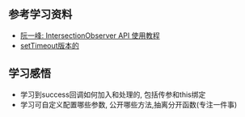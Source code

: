 ## 参考学习资料

* [阮一峰: IntersectionObserver API 使用教程](http://www.ruanyifeng.com/blog/2016/11/intersectionobserver_api.html)
* [setTimeout版本的](https://github.com/lzxb/lazy-load-img)

## 学习感悟

* 学习到success回调如何加入和处理的, 包括传参和this绑定
* 学习可自定义配置哪些参数, 公开哪些方法,抽离分开函数(专注一件事)
